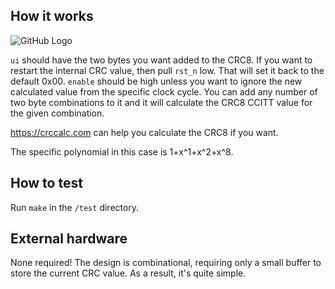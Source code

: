 <!---

This file is used to generate your project datasheet. Please fill in the information below and delete any unused
sections.

You can also include images in this folder and reference them in the markdown. Each image must be less than
512 kb in size, and the combined size of all images must be less than 1 MB.
-->

## How it works

![GitHub Logo](https://github.com/wilfredkisku/tt07_wilfred_fp_mac/edit/main/docs/TT07-block-TOP.png?raw=true)

`ui` should have the two bytes you want added to the CRC8. If you want to restart the internal CRC value, then pull `rst_n` low. That will set it back to the default 0x00. `enable` should be high unless you want to ignore the new calculated value from the specific clock cycle. You can add any number of two byte combinations to it and it will calculate the CRC8 CCITT value for the given combination.

<https://crccalc.com> can help you calculate the CRC8 if you want.

The specific polynomial in this case is 1+x^1+x^2+x^8.

## How to test

Run `make` in the `/test` directory.

## External hardware

None required! The design is combinational, requiring only a small buffer to store the current CRC value. As a result, it's quite simple.

